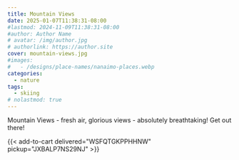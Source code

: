 ```yaml
---
title: Mountain Views
date: 2025-01-07T11:38:31-08:00
#lastmod: 2024-11-09T11:38:31-08:00
#author: Author Name
# avatar: /img/author.jpg
# authorlink: https://author.site
cover: mountain-views.jpg
#images:
#   - /designs/place-names/nanaimo-places.webp
categories:
  - nature
tags:
  - skiing
# nolastmod: true
---
```



Mountain Views - fresh air, glorious views - absolutely breathtaking!  Get out there!

<!--more-->
{{< add-to-cart delivered="WSFQTGKPPHHNW" pickup="JXBALP7NS29NJ" >}}